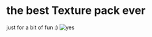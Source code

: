 
# the best Texture pack ever
just for a bit of fun :)
![yes](https://user-images.githubusercontent.com/81817551/126896929-d22ffbff-61cc-45ea-9dd6-d7aa6b29298c.png)


